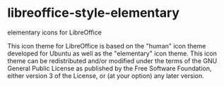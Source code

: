 # libreoffice-style-elementary
elementary icons for LibreOffice

This icon theme for LibreOffice is based on the "human" icon theme developed for Ubuntu as well as the "elementary" icon theme.
This icon theme can be redistributed and/or modified under the terms of the GNU General Public License as published by the Free Software Foundation, either version 3 of the License, or (at your option) any later version.
